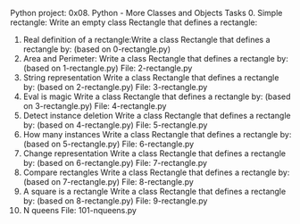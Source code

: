 Python project: 0x08. Python - More Classes and Objects
Tasks
0. Simple rectangle: Write an empty class Rectangle that defines a rectangle:
1. Real definition of a rectangle:Write a class Rectangle that defines a rectangle by: (based on 0-rectangle.py)
2. Area and Perimeter: Write a class Rectangle that defines a rectangle by: (based on 1-rectangle.py)
File: 2-rectangle.py
3. String representation
Write a class Rectangle that defines a rectangle by: (based on 2-rectangle.py)
File: 3-rectangle.py
4. Eval is magic
Write a class Rectangle that defines a rectangle by: (based on 3-rectangle.py)
File: 4-rectangle.py
5. Detect instance deletion
Write a class Rectangle that defines a rectangle by: (based on 4-rectangle.py)
File: 5-rectangle.py
6. How many instances
Write a class Rectangle that defines a rectangle by: (based on 5-rectangle.py)
File: 6-rectangle.py
7. Change representation
Write a class Rectangle that defines a rectangle by: (based on 6-rectangle.py)
File: 7-rectangle.py
8. Compare rectangles
Write a class Rectangle that defines a rectangle by: (based on 7-rectangle.py)
File: 8-rectangle.py
9. A square is a rectangle
Write a class Rectangle that defines a rectangle by: (based on 8-rectangle.py)
File: 9-rectangle.py
10. N queens
File: 101-nqueens.py
